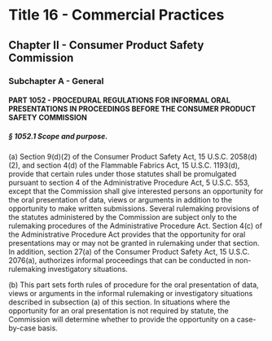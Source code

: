 
# Title 16 - Commercial Practices
## Chapter II - Consumer Product Safety Commission
### Subchapter A - General
#### PART 1052 - PROCEDURAL REGULATIONS FOR INFORMAL ORAL PRESENTATIONS IN PROCEEDINGS BEFORE THE CONSUMER PRODUCT SAFETY COMMISSION
##### § 1052.1 Scope and purpose.

(a) Section 9(d)(2) of the Consumer Product Safety Act, 15 U.S.C. 2058(d)(2), and section 4(d) of the Flammable Fabrics Act, 15 U.S.C. 1193(d), provide that certain rules under those statutes shall be promulgated pursuant to section 4 of the Administrative Procedure Act, 5 U.S.C. 553, except that the Commission shall give interested persons an opportunity for the oral presentation of data, views or arguments in addition to the opportunity to make written submissions. Several rulemaking provisions of the statutes administered by the Commission are subject only to the rulemaking procedures of the Administrative Procedure Act. Section 4(c) of the Administrative Procedure Act provides that the opportunity for oral presentations may or may not be granted in rulemaking under that section. In addition, section 27(a) of the Consumer Product Safety Act, 15 U.S.C. 2076(a), authorizes informal proceedings that can be conducted in non-rulemaking investigatory situations.

(b) This part sets forth rules of procedure for the oral presentation of data, views or arguments in the informal rulemaking or investigatory situations described in subsection (a) of this section. In situations where the opportunity for an oral presentation is not required by statute, the Commission will determine whether to provide the opportunity on a case-by-case basis.
